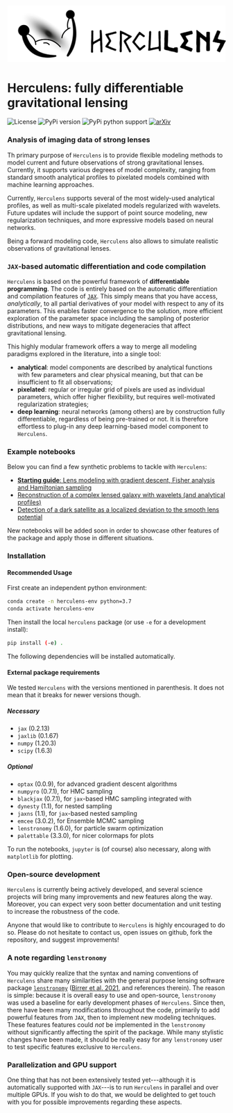 <!-- <img src="https://raw.githubusercontent.com/austinpeel/jax-strong-lensing/main/images/horizontal.png?token=GHSAT0AAAAAABT7RVWHGMOQVPTNPE5RMWOCYWBZP5Q" width="600" /> -->
![Herculens logo](images/horizontal.png "Herculens logo")

# Herculens: fully differentiable gravitational lensing

![License](https://img.shields.io/github/license/austinpeel/jax-strong-lensing)
![PyPi version](https://img.shields.io/pypi/v/herculens)
![PyPi python support](https://img.shields.io/pypi/pyversions/herculens)
[![arXiv](https://img.shields.io/badge/arXiv-1234.56789-b31b1b.svg)](https://arxiv.org/abs/1234.56789)



### Analysis of imaging data of strong lenses

Th primary purpose of `Herculens` is to provide flexible modeling methods to model current and future observations of strong gravitational lenses. Currently, it supports various degrees of model complexity, ranging from standard smooth analytical profiles to pixelated models combined with machine learning approaches.

Currently, `Herculens` supports several of the most widely-used analytical profiles, as well as multi-scale pixelated models regularized with wavelets. Future updates will include the support of point source modeling, new regularization techniques, and more expressive models based on neural networks.

Being a forward modeling code, `Herculens` also allows to simulate realistic observations of gravitational lenses.


### `JAX`-based automatic differentiation and code compilation 

`Herculens` is based on the powerful framework of **differentiable programming**. The code is entirely based on the automatic differentiation and compilation features of [`JAX`](https://github.com/google/jax). This simply means that you have access, _analytically_, to all partial derivatives of your model with respect to any of its parameters. This enables faster convergence to the solution, more efficient exploration of the parameter space including the sampling of posterior distributions, and new ways to mitigate degeneracies that affect gravitational lensing.

This highly modular framework offers a way to merge all modeling paradigms explored in the literature, into a single tool:

- **analytical**: model components are described by analytical functions with few parameters and clear physical meaning, but that can be insufficient to fit all observations;
- **pixelated**: regular or irregular grid of pixels are used as individual parameters, which offer higher flexibility, but requires well-motivated regularization strategies;
- **deep learning**: neural networks (among others) are by construction fully differentiable, regardless of being pre-trained or not. It is therefore effortless to plug-in any deep learning-based model component to `Herculens`.



### Example notebooks

Below you can find a few synthetic problems to tackle with `Herculens`:

- [**Starting guide**: Lens modeling with gradient descent, Fisher analysis and Hamiltonian sampling](notebooks/herculens__Starting_guide.ipynb)
- [Reconstruction of a complex lensed galaxy with wavelets (and analytical profiles)](notebooks/herculens__Complex_source_with_wavelets.ipynb)
- [Detection of a dark satellite as a localized deviation to the smooth lens potential](notebooks/herculens__Starting_guide.ipynb)

New notebooks will be added soon in order to showcase other features of the package and apply those in different situations.



### Installation

#### Recommended Usage
First create an independent python environment:
```sh
conda create -n herculens-env python=3.7
conda activate herculens-env
```

Then install the local `herculens` package (or use `-e` for a development install):
```sh
pip install (-e) .
```

The following dependencies will be installed automatically.



#### External package requirements

We tested `Herculens` with the versions mentioned in parenthesis. It does not mean that it breaks for newer versions though.

##### Necessary
- `jax` (0.2.13)
- `jaxlib` (0.1.67)
- `numpy` (1.20.3)
- `scipy` (1.6.3)

##### Optional
- `optax` (0.0.9), for advanced gradient descent algorithms 
- `numpyro` (0.7.1), for HMC sampling
- `blackjax` (0.7.1), for `jax`-based HMC sampling integrated with 
- `dynesty` (1.1), for nested sampling
- `jaxns` (1.1), for `jax`-based nested sampling
- `emcee` (3.0.2), for Ensemble MCMC sampling
- `lenstronomy` (1.6.0), for particle swarm optimization
- `palettable` (3.3.0), for nicer colormaps for plots

To run the notebooks, `jupyter` is (of course) also necessary, along with `matplotlib` for plotting.



### Open-source development

`Herculens` is currently being actively developed, and several science projects will bring many improvements and new features along the way. Moreover, you can expect very soon better documentation and unit testing to increase the robustness of the code.

Anyone that would like to contribute to `Herculens` is highly encouraged to do so. Please do not hesitate to contact us, open issues on github, fork the repository, and suggest improvements!





### A note regarding `lenstronomy`

You may quickly realize that the syntax and naming conventions of `Herculens` share many similarities with the general purpose lensing software package [`lenstronomy`](https://github.com/sibirrer/lenstronomy) ([Birrer et al. 2021](https://joss.theoj.org/papers/10.21105/joss.03283), and references therein). The reason is simple: because it is overall easy to use and open-source, `lenstronomy` was used a baseline for early development phases of `Herculens`. Since then, there have been many modifications throughout the code, primarily to add powerful features from `JAX`, then to implement new modeling techniques. These features features could _not_ be implemented in the `lenstronomy` without significantly affecting the spirit of the package. While many stylistic changes have been made, it should be really easy for any `lenstronomy` user to test specific features exclusive to `Herculens`.



### Parallelization and GPU support

One thing that has not been extensively tested yet---although it is automatically supported with `JAX`---is to run `Herculens` in parallel and over multiple GPUs. If you wish to do that, we would be delighted to get touch with you for possible improvements regarding these aspects.
